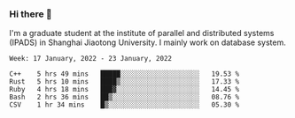 ### Hi there 👋

I'm a graduate student at the institute of parallel and distributed systems (IPADS) in Shanghai Jiaotong University. I mainly work on database system.

<!--START_SECTION:waka-->
```text
Week: 17 January, 2022 - 23 January, 2022

C++    5 hrs 49 mins   █████░░░░░░░░░░░░░░░░░░░░   19.53 % 
Rust   5 hrs 10 mins   ████▒░░░░░░░░░░░░░░░░░░░░   17.33 % 
Ruby   4 hrs 18 mins   ███▓░░░░░░░░░░░░░░░░░░░░░   14.45 % 
Bash   2 hrs 36 mins   ██▒░░░░░░░░░░░░░░░░░░░░░░   08.76 % 
CSV    1 hr 34 mins    █▒░░░░░░░░░░░░░░░░░░░░░░░   05.30 % 
```
<!--END_SECTION:waka-->

<!--
**yqmmm/yqmmm** is a ✨ _special_ ✨ repository because its `README.md` (this file) appears on your GitHub profile.

Here are some ideas to get you started:

- 🔭 I’m currently working on ...
- 🌱 I’m currently learning ...
- 👯 I’m looking to collaborate on ...
- 🤔 I’m looking for help with ...
- 💬 Ask me about ...
- 📫 How to reach me: ...
- 😄 Pronouns: ...
- ⚡ Fun fact: ...
-->
